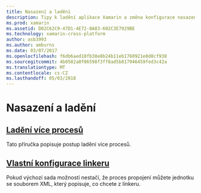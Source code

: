 ```yaml
---
title: Nasazení a ladění
description: Tipy k ladění aplikace Xamarin a změna konfigurace nasazení.
ms.prod: xamarin
ms.assetid: D02C62C9-47D1-4E72-8A83-602C3E7929BE
ms.technology: xamarin-cross-platform
author: asb3993
ms.author: amburns
ms.date: 03/07/2017
ms.openlocfilehash: f6db6aed18fb38e8b24b11eb1760921e0d8cf938
ms.sourcegitcommit: 4b0582a0f06598f3ff8ad5b817946459fed3c42a
ms.translationtype: MT
ms.contentlocale: cs-CZ
ms.lasthandoff: 05/03/2018
---
```

# <a name="deployment--debugging"></a>Nasazení a ladění

## <a name="multi-process-debuggingmulti-process-debuggingmd"></a>[Ladění více procesů](multi-process-debugging.md)

Tato příručka popisuje postup ladění více procesů.

## <a name="custom-linker-configurationlinkermd"></a>[Vlastní konfigurace linkeru](linker.md)

Pokud výchozí sada možností nestačí, že proces propojení můžete jednotku se souborem XML, který popisuje, co chcete z linkeru.
